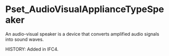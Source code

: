 # Pset_AudioVisualApplianceTypeSpeaker

An audio-visual speaker is a device that converts amplified audio signals into sound waves.
<!-- end of short definition -->

 HISTORY: Added in IFC4.
